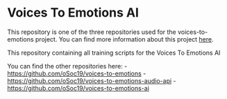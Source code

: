 # Voices To Emotions AI
This repository is one of the three repositories used for the voices-to-emotions project. You can find more information about this project [here](https://osoc19.github.io/voices-to-emotions/).

This repository containing all training scripts for the Voices To Emotions AI

You can find the other repositories here:
-https://github.com/oSoc19/voices-to-emotions
-https://github.com/oSoc19/voices-to-emotions-audio-api
-https://github.com/oSoc19/voices-to-emotions-ai
